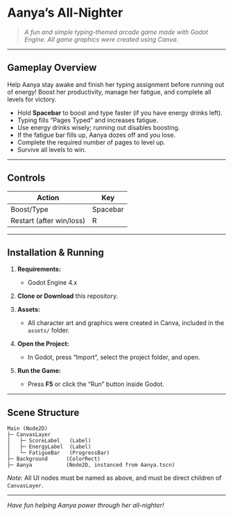 # Aanya’s All-Nighter

> *A fun and simple typing-themed arcade game made with Godot Engine. All game graphics were created using Canva.*

---

## Gameplay Overview

Help Aanya stay awake and finish her typing assignment before running out of energy!
Boost her productivity, manage her fatigue, and complete all levels for victory.

* Hold **Spacebar** to boost and type faster (if you have energy drinks left).
* Typing fills “Pages Typed” and increases fatigue.
* Use energy drinks wisely; running out disables boosting.
* If the fatigue bar fills up, Aanya dozes off and you lose.
* Complete the required number of pages to level up.
* Survive all levels to win.

---

## Controls

| Action                   | Key      |
| ------------------------ | -------- |
| Boost/Type               | Spacebar |
| Restart (after win/loss) | R        |

---

## Installation & Running

1. **Requirements:**

   * Godot Engine 4.x

2. **Clone or Download** this repository.

3. **Assets:**

   * All character art and graphics were created in Canva, included in the `assets/` folder.

4. **Open the Project:**

   * In Godot, press “Import”, select the project folder, and open.

5. **Run the Game:**

   * Press **F5** or click the “Run” button inside Godot.

---

## Scene Structure

```
Main (Node2D)
├─ CanvasLayer
│   ├─ ScoreLabel   (Label)
│   ├─ EnergyLabel  (Label)
│   └─ FatigueBar   (ProgressBar)
├─ Background      (ColorRect)
├─ Aanya           (Node2D, instanced from Aanya.tscn)
```

*Note:* All UI nodes must be named as above, and must be direct children of `CanvasLayer`.

---

*Have fun helping Aanya power through her all-nighter!*
